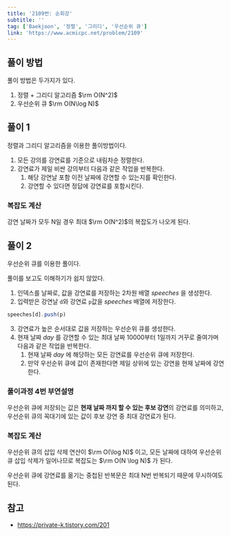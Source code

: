 ```yaml
---
title: '2109번: 순회강'
subtitle: ''
tag: ['Baekjoon', '정렬', '그리디', '우선순위 큐']
link: 'https://www.acmicpc.net/problem/2109'
---
```


## 풀이 방법

풀이 방법은 두가지가 있다.

1. 정렬 + 그리디 알고리즘 $\rm O(N^2)$
2. 우선순위 큐 $\rm O(N\log N)$

## 풀이 1

정렬과 그리디 알고리즘을 이용한 풀이방법이다.

1. 모든 강의를 강연료를 기준으로 내림차순 정렬한다.
2. 강연료가 제일 비싼 강의부터 다음과 같은 작업을 반복한다.
    1. 해당 강연날 포함 이전 날짜에 강연할 수 있는지를 확인한다.
    2. 강연할 수 있다면 정답에 강연료를 포함시킨다.

### 복잡도 계산

강연 날짜가 모두 N일 경우 최대 $\rm O(N^2)$의 복잡도가 나오게 된다.

## 풀이 2

우선순위 큐를 이용한 풀이다.

풀이를 보고도 이해하기가 쉽지 않았다.

1. 인덱스를 날짜로, 값을 강연료를 저장하는 2차원 배열 $speeches$ 을 생성한다.
2. 입력받은 강연날 `d`와 강연료 `p`값을 $speeches$ 배열에 저장한다.

```js
speeches[d].push(p)
```

3. 강연료가 높은 순서대로 값을 저장하는 우선순위 큐를 생성한다.
4. 현재 날짜 $day$ 를 강연할 수 있는 최대 날짜 10000부터 1일까지 거꾸로 줄여가며 다음과 같은 작업을 반복한다.
    1. 현재 날짜 $day$ 에 해당하는 모든 강연료를 우선순위 큐에 저장한다.
    2. 만약 우선순위 큐에 값이 존재한다면 제일 상위에 있는 강연을 현재 날짜에 강연한다.

### 풀이과정 4번 부연설명

우선순위 큐에 저장되는 값은 **현재 날짜 까지 할 수 있는 후보 강연**의 강연료를 의미하고, 우선순위 큐의 꼭대기에 있는 값이 후보 강연 중 최대 강연료가 된다.

### 복잡도 계산

우선순위 큐의 삽입 삭제 연산이 $\rm O(\log N)$ 이고, 모든 날짜에 대하여 우선순위 큐 삽입 삭제가 일어나므로 복잡도는 $\rm O(N \log N)$ 가 된다.

우선순위 큐에 강연료를 옮기는 중첩된 반복문은 최대 N번 반복되기 때문에 무시하여도 된다.

## 참고

* https://private-k.tistory.com/201
